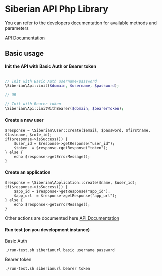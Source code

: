 # Siberian API Php Library

You can refer to the developers documentation for available methods and parameters

[API Documentation](http://developer.siberiancms.com/api/)

## Basic usage

#### Init the API with Basic Auth or Bearer token

```php

// Init with Basic Auth username/password
\Siberian\Api::init($domain, $username, $password);

// OR

// Init with Bearer token
\Siberian\Api::initWithBearer($domain, $bearerToken);
```

#### Create a new user

```
$response = \Siberian\User::create($email, $password, $firstname, $lastname, $role_id);
if($response->isSuccess()) {
    $user_id = $response->getResponse("user_id");
    $token  = $response->getResponse("token");
} else {
    echo $response->getErrorMessage();
}
```

#### Create an application

```
$response = \Siberian\Application::create($name, $user_id);
if($response->isSuccess()) {
    $app_id = $response->getResponse("app_id");
    $app_url  = $response->getResponse("app_url");
} else {
    echo $response->getErrorMessage();
}
```

Other actions are documented here [API Documentation](http://developer.siberiancms.com/api/)


#### Run test (on you development instance)

Basic Auth

```
./run-test.sh siberianurl basic username password
```

Bearer token

```
./run-test.sh siberianurl bearer token
```